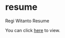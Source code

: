 # resume

Regi Witanto Resume

You can click [here](https://regiwitanto.github.io/resume/ "Regi Witanto") to view.
